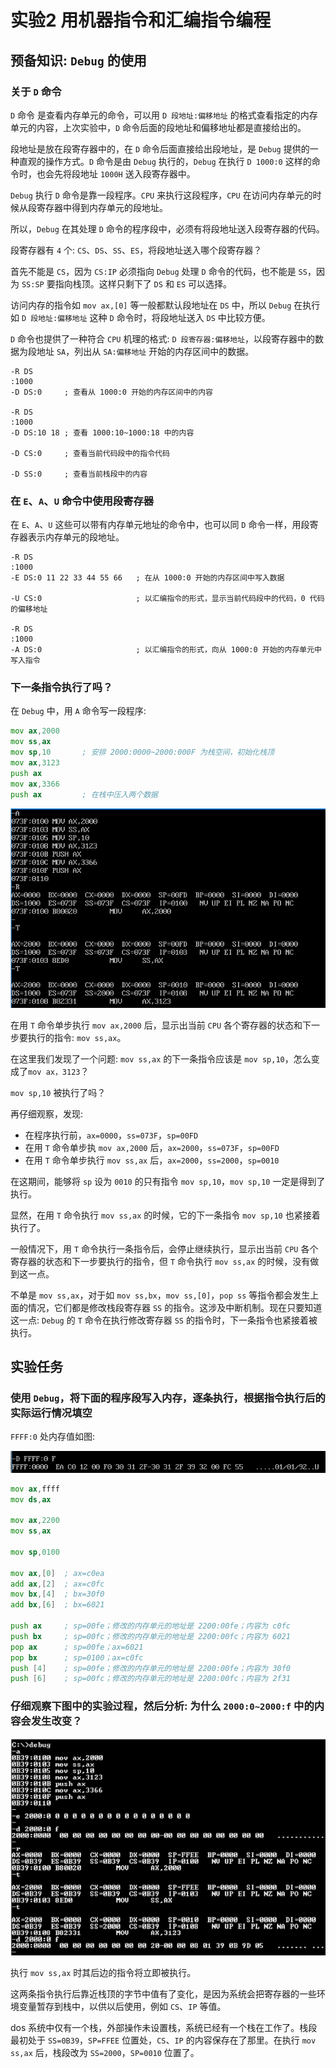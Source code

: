 # 实验2 用机器指令和汇编指令编程

## 预备知识: `Debug` 的使用

### 关于 `D` 命令

`D` 命令 是查看内存单元的命令，可以用 `D 段地址:偏移地址` 的格式查看指定的内存单元的内容，上次实验中，`D` 命令后面的段地址和偏移地址都是直接给出的。

段地址是放在段寄存器中的，在 `D` 命令后面直接给出段地址，是 `Debug` 提供的一种直观的操作方式。`D` 命令是由 `Debug` 执行的，`Debug` 在执行 `D 1000:0` 这样的命令时，也会先将段地址 `1000H` 送入段寄存器中。

`Debug` 执行 `D` 命令是靠一段程序。`CPU` 来执行这段程序，`CPU` 在访问内存单元的时候从段寄存器中得到内存单元的段地址。

所以，`Debug` 在其处理 `D` 命令的程序段中，必须有将段地址送入段寄存器的代码。

段寄存器有 `4` 个: `CS`、`DS`、`SS`、`ES`，将段地址送入哪个段寄存器？

首先不能是 `CS`，因为 `CS:IP` 必须指向 `Debug` 处理 `D` 命令的代码，也不能是 `SS`，因为 `SS:SP` 要指向栈顶。这样只剩下了 `DS` 和 `ES` 可以选择。

访问内存的指令如 `mov ax,[0]` 等一般都默认段地址在 `DS` 中，所以 `Debug` 在执行如 `D 段地址:偏移地址` 这种 `D` 命令时，将段地址送入 `DS` 中比较方便。

`D` 命令也提供了一种符合 `CPU` 机理的格式: `D 段寄存器:偏移地址`，以段寄存器中的数据为段地址 `SA`，列出从 `SA:偏移地址` 开始的内存区间中的数据。

```
-R DS
:1000
-D DS:0     ; 查看从 1000:0 开始的内存区间中的内容

-R DS
:1000
-D DS:10 18 ; 查看 1000:10~1000:18 中的内容

-D CS:0     ; 查看当前代码段中的指令代码

-D SS:0     ; 查看当前栈段中的内容
```

### 在 `E`、`A`、`U` 命令中使用段寄存器

在 `E`、`A`、`U` 这些可以带有内存单元地址的命令中，也可以同 `D` 命令一样，用段寄存器表示内存单元的段地址。

```
-R DS
:1000
-E DS:0 11 22 33 44 55 66   ; 在从 1000:0 开始的内存区间中写入数据

-U CS:0                     ; 以汇编指令的形式，显示当前代码段中的代码，0 代码的偏移地址

-R DS
:1000
-A DS:0                     ; 以汇编指令的形式，向从 1000:0 开始的内存单元中写入指令
```

### 下一条指令执行了吗？

在 `Debug` 中，用 `A` 命令写一段程序:

```asm
mov ax,2000
mov ss,ax
mov sp,10       ; 安排 2000:0000~2000:000F 为栈空间，初始化栈顶
mov ax,3123
push ax
mov ax,3366
push ax         ; 在栈中压入两个数据
```

![060](../image/060.png)

在用 `T` 命令单步执行 `mov ax,2000` 后，显示出当前 `CPU` 各个寄存器的状态和下一步要执行的指令: `mov ss,ax`。

在这里我们发现了一个问题: `mov ss,ax` 的下一条指令应该是 `mov sp,10`，怎么变成了`mov ax，3123`？

`mov sp,10` 被执行了吗？

再仔细观察，发现:
- 在程序执行前，`ax=0000`，`ss=073F`，`sp=00FD`
- 在用 `T` 命令单步执 `mov ax,2000` 后，`ax=2000`，`ss=073F`，`sp=00FD`
- 在用 `T` 命令单步执行 `mov ss,ax` 后，`ax=2000`，`ss=2000`，`sp=0010`

在这期间，能够将 `sp` 设为 `0010` 的只有指令 `mov sp,10`，`mov sp,10` 一定是得到了执行。

显然，在用 `T` 命令执行 `mov ss,ax` 的时候，它的下一条指令 `mov sp,10` 也紧接着执行了。

一般情况下，用 `T` 命令执行一条指令后，会停止继续执行，显示出当前 `CPU` 各个寄存器的状态和下一步要执行的指令，但 `T` 命令执行 `mov ss,ax` 的时候，没有做到这一点。

不单是 `mov ss,ax`，对于如 `mov ss,bx`，`mov ss,[0]`，`pop ss` 等指令都会发生上面的情况，它们都是修改栈段寄存器 `SS` 的指令。这涉及中断机制。现在只要知道这一点: `Debug` 的 `T` 命令在执行修改寄存器 `SS` 的指令时，下一条指令也紧接着被执行。

## 实验任务

### 使用 `Debug`，将下面的程序段写入内存，逐条执行，根据指令执行后的实际运行情况填空

`FFFF:0` 处内存值如图:

![061](../image/061.png)

```asm
mov ax,ffff
mov ds,ax

mov ax,2200
mov ss,ax

mov sp,0100

mov ax,[0]  ; ax=c0ea
add ax,[2]  ; ax=c0fc
mov bx,[4]  ; bx=30f0
add bx,[6]  ; bx=6021

push ax     ; sp=00fe；修改的内存单元的地址是 2200:00fe；内容为 c0fc
push bx     ; sp=00fc；修改的内存单元的地址是 2200:00fc；内容为 6021
pop ax      ; sp=00fe；ax=6021
pop bx      ; sp=0100；ax=c0fc
push [4]    ; sp=00fe；修改的内存单元的地址是 2200:00fe；内容为 30f0
push [6]    ; sp=00fc；修改的内存单元的地址是 2200:00fc；内容为 2f31
```

### 仔细观察下图中的实验过程，然后分析: 为什么 `2000:0~2000:f` 中的内容会发生改变？

![062](../image/062.png)

执行 `mov ss,ax` 时其后边的指令将立即被执行。

这两条指令执行后靠近栈顶的字节中值有了变化，是因为系统会把寄存器的一些环境变量暂存到栈中，以供以后使用，例如 `CS`、`IP` 等值。

dos 系统中仅有一个栈，外部操作未设置栈，系统已经有一个栈在工作了。栈段最初处于 `SS=0B39`，`SP=FFEE` 位置处，`CS`、`IP` 的内容保存在了那里。在执行 `mov ss,ax` 后，栈段改为 `SS=2000`，`SP=0010` 位置了。